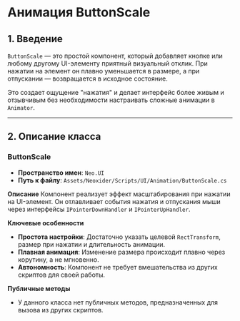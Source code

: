 # Анимация ButtonScale

## 1. Введение

`ButtonScale` — это простой компонент, который добавляет кнопке или любому другому UI-элементу приятный визуальный отклик. При нажатии на элемент он плавно уменьшается в размере, а при отпускании — возвращается в исходное состояние.

Это создает ощущение "нажатия" и делает интерфейс более живым и отзывчивым без необходимости настраивать сложные анимации в `Animator`.

---

## 2. Описание класса

### ButtonScale
- **Пространство имен**: `Neo.UI`
- **Путь к файлу**: `Assets/Neoxider/Scripts/UI/Animation/ButtonScale.cs`

**Описание**
Компонент реализует эффект масштабирования при нажатии на UI-элемент. Он отлавливает события нажатия и отпускания мыши через интерфейсы `IPointerDownHandler` и `IPointerUpHandler`.

**Ключевые особенности**
- **Простота настройки**: Достаточно указать целевой `RectTransform`, размер при нажатии и длительность анимации.
- **Плавная анимация**: Изменение размера происходит плавно через корутину, а не мгновенно.
- **Автономность**: Компонент не требует вмешательства из других скриптов для своей работы.

**Публичные методы**
- У данного класса нет публичных методов, предназначенных для вызова из других скриптов.
